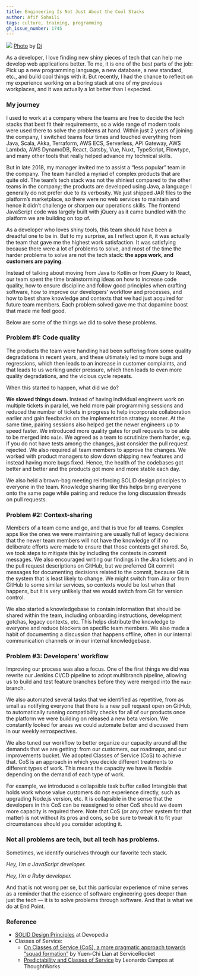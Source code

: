 ```yaml
---
title: Engineering Is Not Just About the Cool Stacks
author: Afif Sohaili
tags: culture, training, programming
gh_issue_number: 1745
---
```


![](/blog/2021/05/25/engineering-is-not-just-about-the-cool-stacks/scaffolding.jpg)
[Photo](https://unsplash.com/photos/P6bOdzRk7TY) by [Di](https://unsplash.com/@gett_urban)

As a developer, I love finding new shiny pieces of tech that can help me develop web applications better. To me, it is one of the best parts of the job: Pick up a new programming language, a new database, a new standard, etc., and build cool things with it. But recently, I had the chance to reflect on my experience working on a boring stack at one of my previous workplaces, and it was actually a lot better than I expected.

### My journey

I used to work at a company where the teams are free to decide the tech stacks that best fit their requirements, so a wide range of modern tools were used there to solve the problems at hand. Within just 2 years of joining the company, I switched teams four times and touched everything from Java, Scala, Akka, Terraform, AWS ECS, Serverless, API Gateway, AWS Lambda, AWS DynamoDB, React, Gatsby, Vue, Nuxt, TypeScript, Flowtype, and many other tools that really helped advance my technical skills.

But in late 2018, my manager invited me to assist a “less popular” team in the company. The team handled a myriad of complex products that are quite old. The team’s tech stack was not the shiniest compared to the other teams in the company; the products are developed using Java, a language I generally do not prefer due to its verbosity. We just shipped JAR files to the platform’s marketplace, so there were no web services to maintain and hence it didn’t challenge or sharpen our operations skills. The frontend JavaScript code was largely built with jQuery as it came bundled with the platform we are building on top of.

As a developer who loves shiny tools, this team should have been a dreadful one to be in. But to my surprise, as I reflect upon it, it was actually the team that gave me the highest work satisfaction. It was satisfying because there were a lot of problems to solve, and most of the time the harder problems to solve are not the tech stack: **the apps work, and customers are paying**.

Instead of talking about moving from Java to Kotlin or from jQuery to React, our team spent the time brainstorming ideas on how to increase code quality, how to ensure discipline and follow good principles when crafting software, how to improve our developers’ workflow and processes, and how to best share knowledge and contexts that we had just acquired for future team members. Each problem solved gave me that dopamine boost that made me feel good.

Below are some of the things we did to solve these problems.

### Problem #1: Code quality

The products the team were handling had been suffering from some quality degradations in recent years, and these ultimately led to more bugs and regressions, which then leads to an increase in customer complaints, and that leads to us working under pressure, which then leads to even more quality degradations, and the vicious cycle repeats.

When this started to happen, what did we do?

**We slowed things down.** Instead of having individual engineers work on multiple tickets in parallel, we held more pair programming sessions and reduced the number of tickets in progress to help incorporate collaboration earlier and gain feedbacks on the implementation strategy sooner. At the same time, pairing sessions also helped get the newer engineers up to speed faster. We introduced more quality gates for pull requests to be able to be merged into `main`. We agreed as a team to scrutinize them harder, e.g. if you do not have tests among the changes, just consider the pull request rejected. We also required all team members to approve the changes. We worked with product managers to slow down shipping new features and instead having more bugs fixed. Hence, the health of the codebases got better and better and the products got more and more stable each day.

We also held a brown-bag meeting reinforcing SOLID design principles to everyone in the team. Knowledge sharing like this helps bring everyone onto the same page while pairing and reduce the long discussion threads on pull requests.

### Problem #2: Context-sharing

Members of a team come and go, and that is true for all teams. Complex apps like the ones we were maintaining are usually full of legacy decisions that the newer team members will not have the knowledge of if no deliberate efforts were made to ensure that those contexts get shared. So, we took steps to mitigate this by including the contexts in commit messages. We also encouraged writing our findings in the Jira tickets and in the pull request descriptions on GitHub, but we preferred Git commit messages for documenting decisions related to the commit, because Git is the system that is least likely to change. We might switch from Jira or from GitHub to some similar services, so contexts would be lost when that happens, but it is very unlikely that we would switch from Git for version control.

We also started a knowledgebase to contain information that should be shared within the team, including onboarding instructions, development gotchas, legacy contexts, etc. This helps distribute the knowledge to everyone and reduce blockers on specific team members. We also made a habit of documenting a discussion that happens offline, often in our internal communication channels or in our internal knowledgebase.

### Problem #3: Developers’ workflow

Improving our process was also a focus. One of the first things we did was rewrite our Jenkins CI/CD pipeline to adopt multibranch pipeline, allowing us to build and test feature branches before they were merged into the `main` branch.

We also automated several tasks that we identified as repetitive, from as small as notifying everyone that there is a new pull request open on GitHub, to automatically running compatibility checks for all of our products once the platform we were building on released a new beta version. We constantly looked for areas we could automate better and discussed them in our weekly retrospectives.

We also tuned our workflow to better organize our capacity around all the demands that we are getting: from our customers, our roadmaps, and our improvements bucket. We adopted Classes of Service (CoS) to achieve that. CoS is an approach in which you decide different treatments to different types of work. This means the capacity we have is flexible depending on the demand of each type of work.

For example, we introduced a collapsible task buffer called Intangible that holds work whose value customers do not experience directly, such as upgrading Node.js version, etc. It is collapsible in the sense that the developers in this CoS can be reassigned to other CoS should we deem more capacity is required there. Note that CoS (or any other system for that matter) is not without its pros and cons, so be sure to tweak it to fit your circumstances should you consider adopting it.

### Not all problems are tech, but all tech has problems.

Sometimes, we identify ourselves through our favorite tech stack.

_Hey, I’m a JavaScript developer._

_Hey, I’m a Ruby developer._

And that is not wrong per se, but this particular experience of mine serves as a reminder that the essence of software engineering goes deeper than just the tech — it is to solve problems through software. And that is what we do at End Point.

### Reference

* [SOLID Design Principles](https://devopedia.org/solid-design-principles) at Devopedia
* Classes of Service:
  * [On Classes of Service (CoS), a more pragmatic approach towards “squad formation”](https://medium.com/servicerocket-eng/on-classes-of-service-cos-a-more-pragmatic-approach-towards-squad-formation-ec93e3a80dfb) by Yuen-Chi Lian at ServiceRocket
  * [Predictability and Classes of Service](https://www.thoughtworks.com/insights/blog/predictability-and-classes-service) by Leonardo Campos at ThoughtWorks

